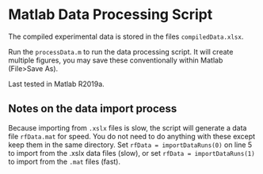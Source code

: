 # Matlab Data Processing Script

The compiled experimental data is stored in the files `compiledData.xlsx`.

Run the `processData.m` to run the data processing script.  It will create multiple figures, you may save these conventionally within Matlab (File>Save As). 

Last tested in Matlab R2019a.

## Notes on the data import process

Because importing from `.xslx` files is slow, the script will generate a data file `rfData.mat` for speed.  You do not need to do anything with these except keep them in the same directory.  Set `rfData = importDataRuns(0)` on line 5 to import from the .xslx data files (slow), or set `rfData = importDataRuns(1)` to import from the `.mat` files (fast). 
